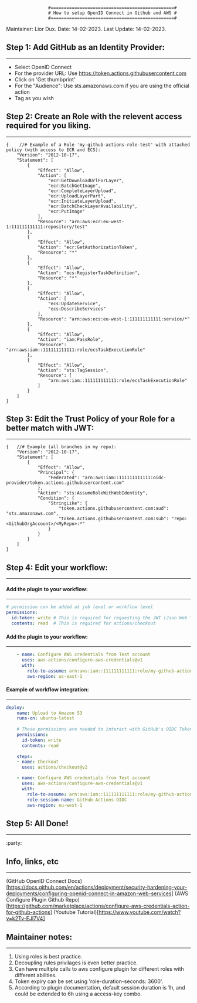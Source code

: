 					#===============================================#
					# How to setup OpenID Connect in Github and AWS #
					#===============================================#

Maintainer: Lior Dux.
Date: 14-02-2023.
Last Update: 14-02-2023.

## Step 1: Add GitHub as an Identity Provider:
----------------------------------------------
- Select OpenID Connect
- For the provider URL: Use https://token.actions.githubusercontent.com
- Click on 'Get thumbprint'
- For the "Audience": Use sts.amazonaws.com if you are using the official action
- Tag as you wish

## Step 2: Create an Role with the relevent access required for you liking.
---------------------------------------------------------------------------
```GitHub-Actions-OIDC-Policy
{    //# Example of a Role 'my-github-actions-role-test' with attached policy (with access to ECR and ECS):
    "Version": "2012-10-17",
    "Statement": [
        {
            "Effect": "Allow",
            "Action": [
                "ecr:GetDownloadUrlForLayer",
                "ecr:BatchGetImage",
                "ecr:CompleteLayerUpload",
                "ecr:UploadLayerPart",
                "ecr:InitiateLayerUpload",
                "ecr:BatchCheckLayerAvailability",
                "ecr:PutImage"
            ],
            "Resource": "arn:aws:ecr:eu-west-1:111111111111:repository/test"
        },
        {
            "Effect": "Allow",
            "Action": "ecr:GetAuthorizationToken",
            "Resource": "*"
        },
        {
            "Effect": "Allow",
            "Action": "ecs:RegisterTaskDefinition",
            "Resource": "*"
        },
        {
            "Effect": "Allow",
            "Action": [
                "ecs:UpdateService",
                "ecs:DescribeServices"
            ],
            "Resource": "arn:aws:ecs:eu-west-1:111111111111:service/*"
        },
        {
            "Effect": "Allow",
            "Action": "iam:PassRole",
            "Resource": "arn:aws:iam::111111111111:role/ecsTaskExecutionRole"
        },
        {
            "Effect": "Allow",
            "Action": "sts:TagSession",
            "Resource": [
                "arn:aws:iam::111111111111:role/ecsTaskExecutionRole"
            ]
        }
    ]
}
```

## Step 3: Edit the Trust Policy of your Role for a better match with JWT:
--------------------------------------------------------------------------
```
{   //# Example (all branches in my repo):
    "Version": "2012-10-17",
    "Statement": [
        {
            "Effect": "Allow",
            "Principal": {
                "Federated": "arn:aws:iam::111111111111:oidc-provider/token.actions.githubusercontent.com"
            },
            "Action": "sts:AssumeRoleWithWebIdentity",
            "Condition": {
                "StringLike": {
                    "token.actions.githubusercontent.com:aud": "sts.amazonaws.com",
                    "token.actions.githubusercontent.com:sub": "repo:<GithubOrgAccount>/<MyRepo>:*"
                }
            }
        }
    ]
}
```

## Step 4: Edit your workflow:
------------------------------

#### Add the plugin to your workflow:
----------------------------------
```permissions.yml
# permission can be added at job level or workflow level    
permissions:
  id-token: write # This is required for requesting the JWT (Json Web Token)
  contents: read  # This is required for actions/checkout
```

#### Add the plugin to your workflow:
----------------------------------
```plugin.yml
    - name: Configure AWS credentials from Test account
      uses: aws-actions/configure-aws-credentials@v1
      with:
        role-to-assume: arn:aws:iam::111111111111:role/my-github-actions-role-test
        aws-region: us-east-1
```

#### Example of workflow integration:
----------------------------------
```oidc-workflow.yml
deploy:
    name: Upload to Amazon S3
    runs-on: ubuntu-latest
    
    # These permissions are needed to interact with GitHub's OIDC Token endpoint.
    permissions:
      id-token: write
      contents: read
    
    steps:
    - name: Checkout
      uses: actions/checkout@v2

    - name: Configure AWS credentials from Test account
      uses: aws-actions/configure-aws-credentials@v1
      with:
        role-to-assume: arn:aws:iam::111111111111:role/my-github-actions-role-test
        role-session-name: GitHub-Actions-OIDC
        aws-region: eu-west-1
```
## Step 5: All Done!
--------------------
:party:

## Info, links, etc
-------------------
(GitHub OpenID Connect Docs)[https://docs.github.com/en/actions/deployment/security-hardening-your-deployments/configuring-openid-connect-in-amazon-web-services]
(AWS Configure Plugin Github Repo)[https://github.com/marketplace/actions/configure-aws-credentials-action-for-github-actions]
(Youtube Tutorial)[https://www.youtube.com/watch?v=k2Tv-EJl7V4]

## Maintainer notes:
--------------------
1. Using roles is best practice. 
2. Decoupling rules privilages is even better practice.
3. Can have multiple calls to aws configure plugin for different roles with different abilities.
4. Token expiry can be set using 'role-duration-seconds: 3600'.
5. According to plugin documentation, default session duration is 1h, and could be extended to 6h using a access-key combo.